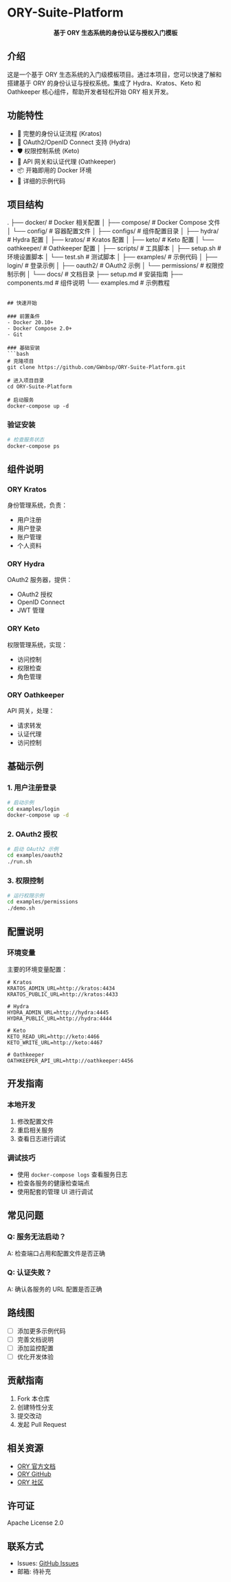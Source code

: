 # ORY-Suite-Platform

<p align="center">
  <strong>基于 ORY 生态系统的身份认证与授权入门模板</strong>
</p>

## 介绍

这是一个基于 ORY 生态系统的入门级模板项目。通过本项目，您可以快速了解和搭建基于 ORY 的身份认证与授权系统。集成了 Hydra、Kratos、Keto 和 Oathkeeper 核心组件，帮助开发者轻松开始 ORY 相关开发。

## 功能特性

- 🔐 完整的身份认证流程 (Kratos)
- 🔑 OAuth2/OpenID Connect 支持 (Hydra)
- 🛡️ 权限控制系统 (Keto)
- 🚪 API 网关和认证代理 (Oathkeeper)
- 📦 开箱即用的 Docker 环境
- 📝 详细的示例代码

## 项目结构

.
├── docker/ # Docker 相关配置
│ ├── compose/ # Docker Compose 文件
│ └── config/ # 容器配置文件
│
├── configs/ # 组件配置目录
│ ├── hydra/ # Hydra 配置
│ ├── kratos/ # Kratos 配置
│ ├── keto/ # Keto 配置
│ └── oathkeeper/ # Oathkeeper 配置
│
├── scripts/ # 工具脚本
│ ├── setup.sh # 环境设置脚本
│ └── test.sh # 测试脚本
│
├── examples/ # 示例代码
│ ├── login/ # 登录示例
│ ├── oauth2/ # OAuth2 示例
│ └── permissions/ # 权限控制示例
│
└── docs/ # 文档目录
├── setup.md # 安装指南
├── components.md # 组件说明
└── examples.md # 示例教程

````

## 快速开始

### 前置条件
- Docker 20.10+
- Docker Compose 2.0+
- Git

### 基础安装
```bash
# 克隆项目
git clone https://github.com/GWnbsp/ORY-Suite-Platform.git

# 进入项目目录
cd ORY-Suite-Platform

# 启动服务
docker-compose up -d
````

### 验证安装

```bash
# 检查服务状态
docker-compose ps

```

## 组件说明

### ORY Kratos

身份管理系统，负责：

- 用户注册
- 用户登录
- 账户管理
- 个人资料

### ORY Hydra

OAuth2 服务器，提供：

- OAuth2 授权
- OpenID Connect
- JWT 管理

### ORY Keto

权限管理系统，实现：

- 访问控制
- 权限检查
- 角色管理

### ORY Oathkeeper

API 网关，处理：

- 请求转发
- 认证代理
- 访问控制

## 基础示例

### 1. 用户注册登录

```bash
# 启动示例
cd examples/login
docker-compose up -d
```

### 2. OAuth2 授权

```bash
# 启动 OAuth2 示例
cd examples/oauth2
./run.sh
```

### 3. 权限控制

```bash
# 运行权限示例
cd examples/permissions
./demo.sh
```

## 配置说明

### 环境变量

主要的环境变量配置：

```env
# Kratos
KRATOS_ADMIN_URL=http://kratos:4434
KRATOS_PUBLIC_URL=http://kratos:4433

# Hydra
HYDRA_ADMIN_URL=http://hydra:4445
HYDRA_PUBLIC_URL=http://hydra:4444

# Keto
KETO_READ_URL=http://keto:4466
KETO_WRITE_URL=http://keto:4467

# Oathkeeper
OATHKEEPER_API_URL=http://oathkeeper:4456
```

## 开发指南

### 本地开发

1. 修改配置文件
2. 重启相关服务
3. 查看日志进行调试

### 调试技巧

- 使用 `docker-compose logs` 查看服务日志
- 检查各服务的健康检查端点
- 使用配套的管理 UI 进行调试

## 常见问题

### Q: 服务无法启动？

A: 检查端口占用和配置文件是否正确

### Q: 认证失败？

A: 确认各服务的 URL 配置是否正确

## 路线图

- [ ] 添加更多示例代码
- [ ] 完善文档说明
- [ ] 添加监控配置
- [ ] 优化开发体验

## 贡献指南

1. Fork 本仓库
2. 创建特性分支
3. 提交改动
4. 发起 Pull Request

## 相关资源

- [ORY 官方文档](https://www.ory.sh/docs/)
- [ORY GitHub](https://github.com/ory)
- [ORY 社区](https://community.ory.sh/)

## 许可证

Apache License 2.0

## 联系方式

- Issues: [GitHub Issues](https://github.com/GWnbsp/ORY-Suite-Platform/issues)
- 邮箱: 待补充
